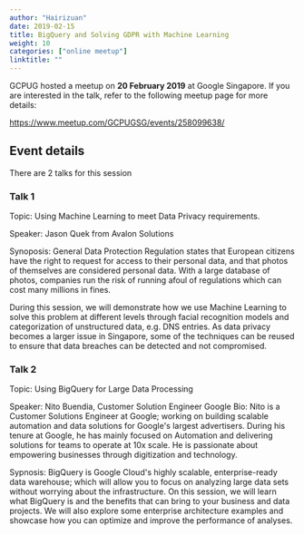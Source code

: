 ```yaml
---
author: "Hairizuan"
date: 2019-02-15
title: BigQuery and Solving GDPR with Machine Learning
weight: 10
categories: ["online meetup"]
linktitle: ""
---
```


GCPUG hosted a meetup on **20 February 2019** at Google Singapore. If you are interested in the talk, refer to the following meetup page for more details:

https://www.meetup.com/GCPUGSG/events/258099638/

## Event details

There are 2 talks for this session

### Talk 1

Topic: Using Machine Learning to meet Data Privacy requirements.

Speaker: Jason Quek from Avalon Solutions

Synoposis: General Data Protection Regulation states that European citizens have the right to request for access to their personal data, and that photos of themselves are considered personal data. With a large database of photos, companies run the risk of running afoul of regulations which can cost many millions in fines.

During this session, we will demonstrate how we use Machine Learning to solve this problem at different levels through facial recognition models and categorization of unstructured data, e.g. DNS entries.
As data privacy becomes a larger issue in Singapore, some of the techniques can be reused to ensure that data breaches can be detected and not compromised.

### Talk 2

Topic: Using BigQuery for Large Data Processing

Speaker: Nito Buendia, Customer Solution Engineer Google
Bio: Nito is a Customer Solutions Engineer at Google; working on building scalable automation and data solutions for Google's largest advertisers. During his tenure at Google, he has mainly focused on Automation and delivering solutions for teams to operate at 10x scale. He is passionate about empowering businesses through digitization and technology.

Sypnosis: BigQuery is Google Cloud's highly scalable, enterprise-ready data warehouse; which will allow you to focus on analyzing large data sets without worrying about the infrastructure. On this session, we will learn what BigQuery is and the benefits that can bring to your business and data projects. We will also explore some enterprise architecture examples and showcase how you can optimize and improve the performance of analyses.
